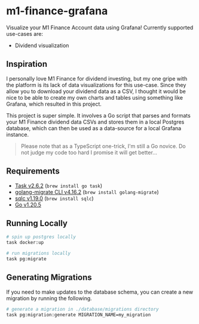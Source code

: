 # m1-finance-grafana

Visualize your M1 Finance Account data using Grafana! Currently supported use-cases are:

- Dividend visualization

## Inspiration

I personally love M1 Finance for dividend investing, but my one gripe with the platform is its lack of data visualizations for this use-case. Since they allow you to download your dividend data as a CSV, I thought it would be nice to be able to create my own charts and tables using something like Grafana, which resulted in this project.

This project is super simple. It involves a Go script that parses and formats your M1 Finance dividend data CSVs and stores them in a local Postgres database, which can then be used as a data-source for a local Grafana instance.

> Please note that as a TypeScript one-trick, I'm still a Go novice. Do not
> judge my code too hard I promise it will get better...

## Requirements

- [Task v2.6.2](https://taskfile.dev/usage/) (`brew install go task`)
- [golang-migrate CLI v4.16.2](https://github.com/golang-migrate/migrate) (`brew install golang-migrate`)
- [sqlc v1.19.0](https://docs.sqlc.dev/en/stable/overview/install.html) (`brew install sqlc`)
- [Go v1.20.5](https://go.dev/doc/install)

## Running Locally

```bash
# spin up postgres locally
task docker:up

# run migrations locally
task pg:migrate
```

## Generating Migrations

If you need to make updates to the database schema, you can create a new migration by running the following.

```bash
# generate a migration in ./database/migrations directory
task pg:migration:generate MIGRATION_NAME=my_migration
```
